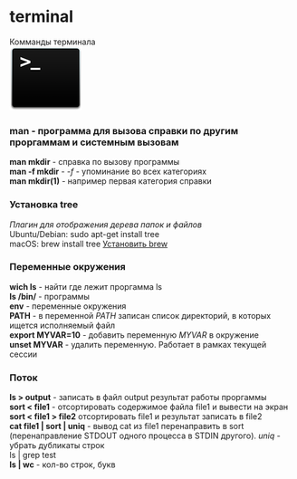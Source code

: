 # terminal  
Комманды терминала  
![alt text](https://github.com/djviy/terminal/blob/master/icon-terminal-128.png "Terminal logo")

### man - программа для вызова справки по другим проргаммам и системным вызовам  
**man mkdir** - справка по вызову программы  
**man -f mkdir** - *-f* - упоминание во всех категориях  
**man mkdir(1)** - например первая категория справки

### Установка **tree**
*Плагин для отображения дерева папок и файлов*  
Ubuntu/Debian: sudo apt-get install tree  
macOS: brew install tree [Установить brew](https://www.google.com)

### Переменные окружения  
**wich ls** - найти где лежит проргамма ls  
**ls /bin/** - программы  
**env** - переменные окружения  
**PATH** - в переменной *PATH* записан список директорий, в которых ищется исполняемый файл  
**export MYVAR=10** - добавить переменную *MYVAR* в окружение  
**unset MYVAR** - удалить переменную. Работает в рамках текущей сессии  

### Поток
**ls > output** - записать в файл output результат работы проргаммы  
**sort < file1** - отсортировать содержимое файла file1 и вывести на экран  
**sort < file1 > file2** отсортировать file1 и результат записать в file2  
**cat file1 | sort | uniq** - вывод cat из file1 перенаправить в sort (перенаправление STDOUT одного процесса в STDIN другого). *uniq* - убрать дубликаты строк  
ls | grep test  
**ls | wc** - кол-во строк, букв
